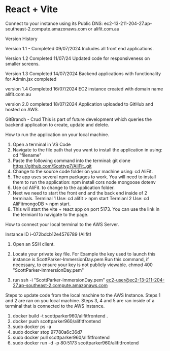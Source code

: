 # React + Vite

Connect to your instance using its Public DNS:
ec2-13-211-204-27.ap-southeast-2.compute.amazonaws.com or 
alifit.com.au


Version History

Version 1.1 - Completed 09/07/2024 
    Includes all front end applications.

Version 1.2 Completed 11/07/24 
    Updated code for responsiveness on smaller screens.

Version 1.3 Completed 14/07/2024
    Backend applications with functionality for Admin.jsx completed

version 1.4 Completed 16/07/2024
    EC2 instance created with domain name alifit.com.au

version 2.0 completed 18/07/2024
    Application uploaded to GitHub and hosted on AWS.


GitBranch - Crud 
    This is part of future development which queries the backend application to create, update and delete. 



How to run the application on your local machine. 
1. Open a terminal in VS Code
3. Navigate to the file path that you want to install the application in using: cd "filename"
2. Paste the following command into the terminal:
    git clone https://github.com/Scottyp7/AliFit..git
3. Change to the source code folder on your machine using: cd AliFit. 
4. The app uses several npm packages to work. You will need to install them to run the application:
    npm install cors node mongoose dotenv
5. Use cd AliFit. to change to the application folder.
6. Next we need to start the front end and the back end inside of 2 terminals. 
    Terminal 1 Use: cd alifit > npm start
    Termianl 2 Use: cd AliFitmongoDB > npm start.
7. This will start the vite + react app on port 5173. You can use the link in the termianl to navigate to the page.



How to connect your local terminal to the AWS Server.

Instance ID
i-072bdcb12e4576789 (Alifit)
1. Open an SSH client.

2. Locate your private key file. For Example the key used to launch this instance is ScottParker-ImmersionDay.pem
    Run this command, if necessary, to ensure your key is not publicly viewable.
        chmod 400 "ScottParker-ImmersionDay.pem"

3. run 
ssh -i "ScottParker-ImmersionDay.pem" ec2-user@ec2-13-211-204-27.ap-southeast-2.compute.amazonaws.com



Steps to update code from the local machine to the AWS Instance. 
    Steps 1 and 2 are ran on you local machine.
    Steps 3, 4 and 5 are ran inside of a terminal that is connected to the AWS Instance. 

1. docker build -t scottparker960/alifitfrontend .
2. docker push scottparker960/alifitfrontend  
3. sudo docker ps -a 
4. sudo docker stop 97780a6c36d7
5. sudo docker pull scottparker960/alifitfrontend
6. sudo docker run -d -p 80:5173 scottparker960/alifitfrontend